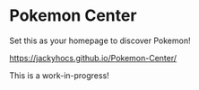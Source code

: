 # Pokemon Center

Set this as your homepage to discover Pokemon!

https://jackyhocs.github.io/Pokemon-Center/

This is a work-in-progress!
